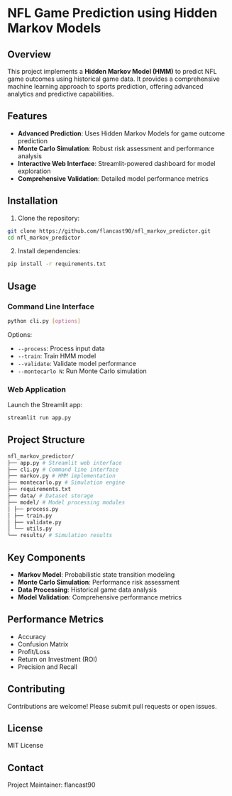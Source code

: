 # NFL Game Prediction using Hidden Markov Models

## Overview

This project implements a **Hidden Markov Model (HMM)** to predict NFL game outcomes using historical game data. It provides a comprehensive machine learning approach to sports prediction, offering advanced analytics and predictive capabilities.

## Features

- **Advanced Prediction**: Uses Hidden Markov Models for game outcome prediction
- **Monte Carlo Simulation**: Robust risk assessment and performance analysis
- **Interactive Web Interface**: Streamlit-powered dashboard for model exploration
- **Comprehensive Validation**: Detailed model performance metrics

## Installation

1. Clone the repository:
```bash
git clone https://github.com/flancast90/nfl_markov_predictor.git
cd nfl_markov_predictor
```

2. Install dependencies:
```bash
pip install -r requirements.txt
```

## Usage

### Command Line Interface

```bash
python cli.py [options]
```

Options:
- `--process`: Process input data
- `--train`: Train HMM model
- `--validate`: Validate model performance
- `--montecarlo N`: Run Monte Carlo simulation

### Web Application

Launch the Streamlit app:
```bash
streamlit run app.py
```

## Project Structure

```bash
nfl_markov_predictor/
├── app.py # Streamlit web interface
├── cli.py # Command line interface
├── markov.py # HMM implementation
├── montecarlo.py # Simulation engine
├── requirements.txt
├── data/ # Dataset storage
├── model/ # Model processing modules
│ ├── process.py
│ ├── train.py
│ ├── validate.py
│ └── utils.py
└── results/ # Simulation results
```

## Key Components

- **Markov Model**: Probabilistic state transition modeling
- **Monte Carlo Simulation**: Performance risk assessment
- **Data Processing**: Historical game data analysis
- **Model Validation**: Comprehensive performance metrics

## Performance Metrics

- Accuracy
- Confusion Matrix
- Profit/Loss
- Return on Investment (ROI)
- Precision and Recall

## Contributing

Contributions are welcome! Please submit pull requests or open issues.

## License

MIT License

## Contact

Project Maintainer: flancast90
